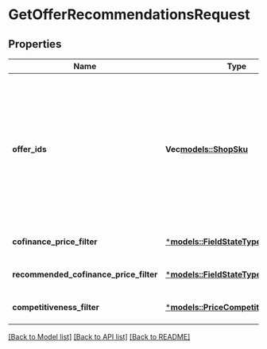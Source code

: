 # GetOfferRecommendationsRequest

## Properties
Name | Type | Description | Notes
------------ | ------------- | ------------- | -------------
**offer_ids** | **Vec<models::ShopSku>** | Идентификаторы товаров, информация о которых нужна. ⚠️ Не используйте это поле одновременно с остальными фильтрами. Если вы хотите воспользоваться фильтрами, оставьте поле пустым. | [optional] [default to None]
**cofinance_price_filter** | [***models::FieldStateType**](FieldStateType.md) |  | [optional] [default to None]
**recommended_cofinance_price_filter** | [***models::FieldStateType**](FieldStateType.md) |  | [optional] [default to None]
**competitiveness_filter** | [***models::PriceCompetitivenessType**](PriceCompetitivenessType.md) |  | [optional] [default to None]

[[Back to Model list]](../README.md#documentation-for-models) [[Back to API list]](../README.md#documentation-for-api-endpoints) [[Back to README]](../README.md)


